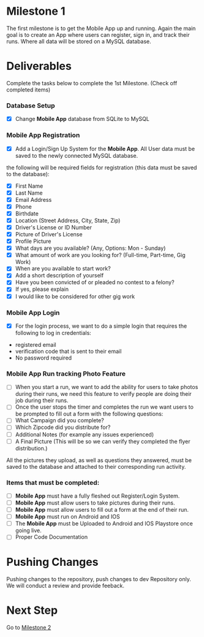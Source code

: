 # Milestone 1
The first milestone is to get the Mobile App up and running. Again the main goal is to create an App where users can register, sign in, and track their runs. Where all data will be stored on a MySQL database.

# Deliverables
Complete the tasks below to complete the 1st Milestone. (Check off completed items)

### Database Setup
- [x] Change **Mobile App** database from SQLite to MySQL

### Mobile App Registration
- [x] Add a Login/Sign Up System  for the **Mobile App**. All User data must be saved to the newly connected MySQL database.

the following will be required fields for registration (this data must be saved to the database): 
- [x] First Name
- [x] Last Name
- [x] Email Address
- [x] Phone
- [x] Birthdate
- [x] Location (Street Address, City, State, Zip) 
- [x] Driver's License or ID Number
- [x] Picture of Driver's License
- [x] Profile Picture
- [x] What days are you available? (Any, Options: Mon - Sunday)
- [x] What amount of work are you looking for? (Full-time, Part-time, Gig Work)
- [x] When are you available to start work?
- [x] Add a short description of yourself
- [x] Have you been convicted of or pleaded no contest to a felony?
- [x] If yes, please explain
- [x] I would like to be considered for other gig work 

### Mobile App Login
- [x] For the login process, we want to do a simple login that requires the following to log in credentials:
- registered email
- verification code that is sent to their email
- No password required 

### Mobile App Run tracking Photo Feature
- [ ] When you start a run, we want to add the ability for users to take photos during their runs, we need this feature to verify people are doing their job during their runs.
- [ ] Once the user stops the timer and completes the run we want users to be prompted to fill out a form with the following questions:
- [ ] What Campaign did you complete?
- [ ] Which Zipcode did you distribute for?
- [ ] Additional Notes (for example any issues experienced)
- [ ] A Final Picture (This will be so we can verify they completed the flyer distribution.)

All the pictures they upload, as well as questions they answered, must be saved to the database and attached to their corresponding run activity.

### Items that must be completed:
- [ ] **Mobile App** must have a fully fleshed out Register/Login System.
- [ ] **Mobile App** must allow users to take pictures during their runs.
- [ ] **Mobile App** must allow users to fill out a form at the end of their run. 
- [ ] **Mobile App** must run on Android and IOS
- [ ] The **Mobile App** must be Uploaded to Android and IOS Playstore once going live.
- [ ] Proper Code Documentation

# Pushing Changes
Pushing changes to the repository, push changes to dev Repository only. We will conduct a review and provide feeback.


# Next Step
Go to [Milestone 2](https://github.com/702Padmin/Flyertap-Distributor/blob/dev/Milestone2.md)
